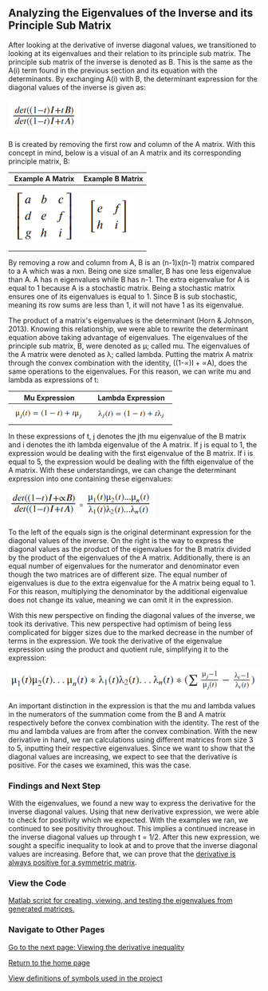 ## Analyzing the Eigenvalues of the Inverse and its Principle Sub Matrix

After looking at the derivative of inverse diagonal values, we transitioned to looking at its eigenvalues and their relation to its principle sub matrix. The principle sub matrix of the inverse is denoted as B. This is the same as the A(i) term found in the previous section and its equation with the determinants. By exchanging A(i) with B, the determinant expression for the diagonal values of the inverse is given as:

![](images/determinant_expression_using_b.png)

B is created by removing the first row and column of the A matrix. With this concept in mind, below is a visual of an A matrix and its corresponding principle matrix, B:

| Example A Matrix | Example B Matrix|
| ----- | ----- |
| ![](images/example_a_matrix.png)| ![](images/example_b_matrix.png) | 



By removing a row and column from A, B is an (n-1)x(n-1) matrix compared to a A which was a nxn. Being one size smaller, B has one less eigenvalue than A. A has n eigenvalues while B has n-1. The extra eigenvalue for A is equal to 1 because A is a stochastic matrix. Being a stochastic matrix ensures one of its eigenvalues is equal to 1. Since B is sub stochastic, meaning its row sums are less than 1, it will not have 1 as its eigenvalue.

The product of a matrix's eigenvalues is the determinant (Horn & Johnson, 2013). Knowing this relationship, we were able to rewrite the determinant equation above taking advantage of eigenvalues. The eigenvalues of the principle sub matrix, B, were denoted as μ; called mu. The eigenvalues of the A matrix were denoted as λ; called lambda. Putting the matrix A matrix through the convex combination with the identity, ((1-∝)I + ∝A), does the same operations to the eigenvalues. For this reason, we can write mu and lambda as expressions of t:

|Mu Expression | Lambda Expression|
| ----------  | ------------ |
|![](images/mu_expression.png)| ![](images/lambda_expression.png) |

In these expressions of t, j denotes the jth mu eigenvalue of the B matrix and i denotes the ith lambda eigenvalue of the A matrix. If j is equal to 1, the expression would be dealing with the first eigenvalue of the B matrix. If i is equal to 5, the expression would be dealing with the fifth eigenvalue of the A matrix. With these understandings, we can change the determinant expression into one containing these eigenvalues:
                     
![](images/eigenvalue_equation.png)

To the left of the equals sign is the original determinant expression for the diagonal values of the inverse. On the right is the way to express the diagonal values as the product of the eigenvalues for the B matrix divided by the product of the eigenvalues of the A matrix. Additionally, there is an equal number of eigenvalues for the numerator and denominator even though the two matrices are of different size. The equal number of eigenvalues is due to the extra eigenvalue for the A matrix being equal to 1. For this reason, multiplying the denominator by the additional eigenvalue does not change its value, meaning we can omit it in the expression.

With this new perspective on finding the diagonal values of the inverse, we took its derivative. This new perspective had optimism of being less complicated for bigger sizes due to the marked decrease in the number of terms in the expression. We took the derivative of the eigenvalue expression using the product and quotient rule, simplifying it to the expression:

![](images/eigenvalue_derivative.png)

An important distinction in the expression is that the mu and lambda values in the numerators of the summation come from the B and A matrix respectively before the convex combination with the identity. The rest of the mu and lambda values are from after the convex combination. With the new derivative in hand, we ran calculations using different matrices from size 3 to 5, inputting their respective eigenvalues. Since we want to show that the diagonal values are increasing, we expect to see that the derivative is positive. For the cases we examined, this was the case. 

### Findings and Next Step

With the eigenvalues, we found a new way to express the derivative for the inverse diagonal values. Using that new derivative expression, we were able to check for positivity which we expected. With the examples we ran, we continued to see positivity throughout. This implies a continued increase in the inverse diagonal values up through t = 1/2. After this new expression, we sought a specific inequality to look at and to prove that the inverse diagonal values are increasing. Before that, we can prove that the [derivative is always positive for a symmetric matrix](similarity_explanation.md).

### View the Code

[Matlab script for creating, viewing, and testing the eigenvalues from generated matrices.](code_files/evaluating_eigenvalues_trends.m)

### Navigate to Other Pages
[Go to the next page: Viewing the derivative inequality](inequality_findings.md)

[Return to the home page](README.md)

[View definitions of symbols used in the project](definitions.md)




